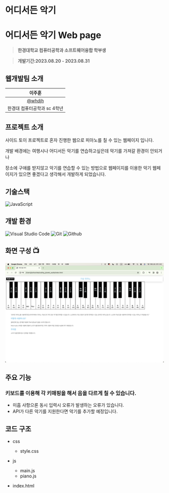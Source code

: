 # 어디서든 악기

# 어디서든 악기 Web page
> **한경대학교 컴퓨터공학과 소프트웨어융합 학부생**

> **개발기간:2023.08.20 - 2023.08.31**

## 웹개발팀 소개
|      이주훈       |
| :-------------: |
|   [@whdjh](https://github.com/whdjh)   |
| 한경대 컴퓨터공학과 sc 4학년 |

## 프로젝트 소개
사이드 토이 프로젝트로 혼자 진행한 웹으로 피아노를 칠 수 있는 웹페이지 입니다.

개발 배경에는 여행시나 어디서든 악기를 연습하고싶은데 악기를 가져갈 환경이 안되거나

장소에 구애를 받지않고 악기를 연습할 수 있는 방법으로 웹페이지를 이용한 악기 웹페이지가 있으면 좋겠다고 생각해서 개발하게 되었습니다.

## 기술스택
![JavaScript](https://img.shields.io/badge/JavaScript-F7DF1E?style=for-the-badge&logo=Javascript&logoColor=white)

## 개발 환경
![Visual Studio Code](https://img.shields.io/badge/Visual%20Studio%20Code-007ACC?style=for-the-badge&logo=Visual%20Studio%20Code&logoColor=white)
![Git](https://img.shields.io/badge/Git-F05032?style=for-the-badge&logo=Git&logoColor=white)
![Github](https://img.shields.io/badge/GitHub-181717?style=for-the-badge&logo=GitHub&logoColor=white)             

## 화면 구성 📺
![index](image/index.png)

## 주요 기능

### 키보드를 이용해 각 키매핑을 해서 음을 다르게 칠 수 있습니다.
  - 미흡 사항으론 동시 입력시 오류가 발생하는 오류가 있습니다.
  - API가 다른 악기를 지원한다면 악기를 추가할 예정입니다.

## 코드 구조
* css
  - style.css
  
* js
  - main.js
  - piano.js

* index.html
